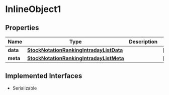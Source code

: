 

# InlineObject1


## Properties

Name | Type | Description | Notes
------------ | ------------- | ------------- | -------------
**data** | [**StockNotationRankingIntradayListData**](StockNotationRankingIntradayListData.md) |  |  [optional]
**meta** | [**StockNotationRankingIntradayListMeta**](StockNotationRankingIntradayListMeta.md) |  |  [optional]


## Implemented Interfaces

* Serializable


